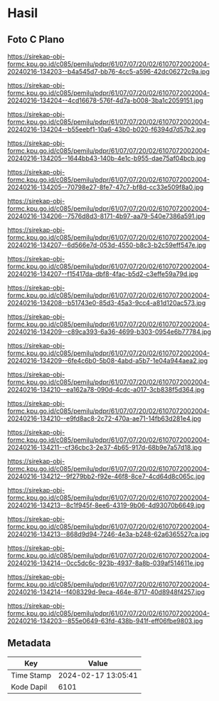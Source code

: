 # Hasil

## Foto C Plano

https://sirekap-obj-formc.kpu.go.id/c085/pemilu/pdpr/61/07/07/20/02/6107072002004-20240216-134203--b4a545d7-bb76-4cc5-a596-42dc06272c9a.jpg

https://sirekap-obj-formc.kpu.go.id/c085/pemilu/pdpr/61/07/07/20/02/6107072002004-20240216-134204--4cd16678-576f-4d7a-b008-3ba1c2059151.jpg

https://sirekap-obj-formc.kpu.go.id/c085/pemilu/pdpr/61/07/07/20/02/6107072002004-20240216-134204--b55eebf1-10a6-43b0-b020-f6394d7d57b2.jpg

https://sirekap-obj-formc.kpu.go.id/c085/pemilu/pdpr/61/07/07/20/02/6107072002004-20240216-134205--1644bb43-140b-4e1c-b955-dae75af04bcb.jpg

https://sirekap-obj-formc.kpu.go.id/c085/pemilu/pdpr/61/07/07/20/02/6107072002004-20240216-134205--70798e27-8fe7-47c7-bf8d-cc33e509f8a0.jpg

https://sirekap-obj-formc.kpu.go.id/c085/pemilu/pdpr/61/07/07/20/02/6107072002004-20240216-134206--7576d8d3-8171-4b97-aa79-540e7386a591.jpg

https://sirekap-obj-formc.kpu.go.id/c085/pemilu/pdpr/61/07/07/20/02/6107072002004-20240216-134207--6d566e7d-053d-4550-b8c3-b2c59eff547e.jpg

https://sirekap-obj-formc.kpu.go.id/c085/pemilu/pdpr/61/07/07/20/02/6107072002004-20240216-134207--f15417da-dbf8-4fac-b5d2-c3effe59a79d.jpg

https://sirekap-obj-formc.kpu.go.id/c085/pemilu/pdpr/61/07/07/20/02/6107072002004-20240216-134208--b51743e0-85d3-45a3-9cc4-a81d120ac573.jpg

https://sirekap-obj-formc.kpu.go.id/c085/pemilu/pdpr/61/07/07/20/02/6107072002004-20240216-134209--c89ca393-6a36-4699-b303-0954e6b77784.jpg

https://sirekap-obj-formc.kpu.go.id/c085/pemilu/pdpr/61/07/07/20/02/6107072002004-20240216-134209--6fe4c6b0-5b08-4abd-a5b7-1e04a944aea2.jpg

https://sirekap-obj-formc.kpu.go.id/c085/pemilu/pdpr/61/07/07/20/02/6107072002004-20240216-134210--ea162a78-090d-4cdc-a017-3cb838f5d364.jpg

https://sirekap-obj-formc.kpu.go.id/c085/pemilu/pdpr/61/07/07/20/02/6107072002004-20240216-134210--e9fd8ac8-2c72-470a-ae71-14fb63d281e4.jpg

https://sirekap-obj-formc.kpu.go.id/c085/pemilu/pdpr/61/07/07/20/02/6107072002004-20240216-134211--cf36cbc3-2e37-4b65-917d-68b9e7a57d18.jpg

https://sirekap-obj-formc.kpu.go.id/c085/pemilu/pdpr/61/07/07/20/02/6107072002004-20240216-134212--9f279bb2-f92e-46f8-8ce7-4cd64d8c065c.jpg

https://sirekap-obj-formc.kpu.go.id/c085/pemilu/pdpr/61/07/07/20/02/6107072002004-20240216-134213--8c1f945f-8ee6-4319-9b06-4d93070b6649.jpg

https://sirekap-obj-formc.kpu.go.id/c085/pemilu/pdpr/61/07/07/20/02/6107072002004-20240216-134213--868d9d94-7246-4e3a-b248-62a6365527ca.jpg

https://sirekap-obj-formc.kpu.go.id/c085/pemilu/pdpr/61/07/07/20/02/6107072002004-20240216-134214--0cc5dc6c-923b-4937-8a8b-039af514611e.jpg

https://sirekap-obj-formc.kpu.go.id/c085/pemilu/pdpr/61/07/07/20/02/6107072002004-20240216-134214--f408329d-9eca-464e-8717-40d8948f4257.jpg

https://sirekap-obj-formc.kpu.go.id/c085/pemilu/pdpr/61/07/07/20/02/6107072002004-20240216-134203--855e0649-63fd-438b-941f-eff06fbe9803.jpg


## Metadata

| Key        | Value               |
| ---------- | ------------------- |
| Time Stamp | 2024-02-17 13:05:41 |
| Kode Dapil | 6101                |



